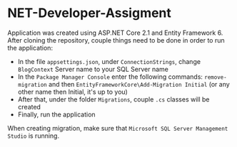 # NET-Developer-Assigment

Application was created using ASP.NET Core 2.1 and Entity Framework 6.
After cloning the repository, couple things need to be done in order to run the application:
* In the file `appsettings.json`, under `ConnectionStrings`, change `BlogContext` Server name to your SQL Server name
* In the `Package Manager Console` enter the following commands: `remove-migration` and then `EntityFrameworkCore\Add-Migration Initial` (or any other name then Initial, it's up   to you)
* After that, under the folder `Migrations`, couple `.cs` classes will be created
* Finally, run the application

When creating migration, make sure that `Microsoft SQL Server Management Studio` is running.
